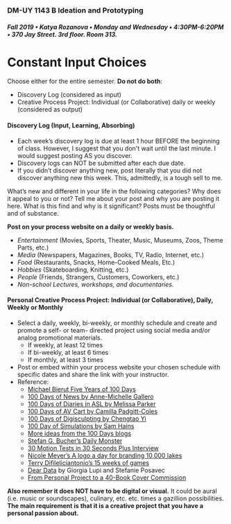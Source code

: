### DM-UY 1143 B Ideation and Prototyping
##### Fall 2019 • Katya Rozanova • Monday and Wednesday • 4:30PM-6:20PM • 370 Jay Street. 3rd floor. Room 313.  

# Constant Input Choices

Choose either for the entire semester. **Do not do both**:

*   Discovery Log (considered as input)
*   Creative Process Project: Individual (or Collaborative) daily or weekly (considered as output)

#### Discovery Log (Input, Learning, Absorbing)

*   Each week’s discovery log is due at least 1 hour BEFORE the beginning of class. However, I suggest that you don't wait until the last minute. I would suggest posting AS you discover.
*   Discovery logs can NOT be submitted after each due date.
*   If you didn’t discover anything new, post literally that you did not discover anything new this week. This, admittedly, is a tough sell to me.

What’s new and different in your life in the following categories? Why does it appeal to you or not? Tell me about your post and why you are posting it here. What is this find and why is it significant? Posts must be thoughtful and of substance.

**Post on your process website on a daily or weekly basis.**

*   _Entertainment_ (Movies, Sports, Theater, Music, Museums, Zoos, Theme Parts, etc.)
*   _Media_ (Newspapers, Magazines, Books, TV, Radio, Internet, etc.)
*   _Food_ (Restaurants, Snacks, Home-Cooked Meals, Etc.)
*   _Hobbies_ (Skateboarding, Knitting, etc.)
*   _People_ (Friends, Strangers, Customers, Coworkers, etc.)
*   _Non-school Lectures, workshops, and documentaries._

#### Personal Creative Process Project: Individual (or Collaborative), Daily, Weekly or Monthly

*   Select a daily, weekly, bi-weekly, or monthly schedule and create and promote a self- or team- directed project using social media and/or analog promotional materials.
    *   If weekly, at least 12 times
    *   If bi-weekly, at least 6 times
    *   If monthly, at least 3 times
*   Post or embed within your process website your chosen schedule with specific dates and share the link with your instructor.
*   Reference:
    *   [Michael Bierut Five Years of 100 Days](http://designobserver.com/feature/five-years-of-100-days/24678)
    *   [100 Days of News by Anne-Michelle Gallero](https://www.instagram.com/100daysofnews/)
    *    [100 Days of Diaries in ASL by Melissa Parker](https://www.instagram.com/mejiasparker/)
    *   [100 Days of AV Cart by Camilla Padgitt-Coles](https://www.instagram.com/ivymeadows/?hl=en)
    *   [100 Days of Digisculpting by Chengtao Yi](https://www.instagram.com/100days_digisculpting/)
    *   [100 Day of Simulations by Sam Hains](https://www.instagram.com/100.simulations/?hl=en)
    *   [More ideas from the 100 Days blogs](https://itp.nyu.edu/classes/100days/)
    *   [Stefan G. Bucher’s Daily Monster](http://www.dailymonster.com/344_loves_you/monsterarchive.html)
    *   [30 Motion Tests in 30 Seconds Plus Interview](http://greyscalegorilla.com/blog/2011/01/30-motion-tests-in-30-seconds-plus-interview)
    *   [Nicole Meyer’s A logo a day for branding 10,000 lakes](http://www.psfk.com/2011/09/branding-10000-lakes-one-minnesota-lake-one-logo-every-day.html)
    *   [Terry Difileliciantonio’s 15 weeks of games](https://15weeksofgames.wordpress.com/)
    *   [Dear Data](http://www.dear-data.com/theproject) by Giorgia Lupi and Stefanie Posavec
    * [From Personal Project to a 40-Book Cover Commission](http://99u.com/articles/53891/from-personal-project-to-a-40-book-cover-commission)
    
**Also remember it does NOT have to be digital or visual.** It could be aural (i.e. music or soundscapes), culinary, etc. etc. times a gazillion possibilities. **The main requirement is that it is a creative project that you have a personal passion about.**

